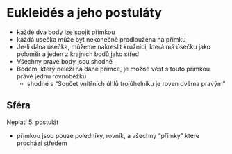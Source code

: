# Eukleidés a jeho postuláty

- každé dva body lze spojit přímkou
- každá úsečka může být nekonečně prodloužena na přímku
- Je-li dána úsečka, můžeme nakreslit kružnici, která má úsečku jako poloměr a jeden z krajních bodů jako střed
- Všechny pravé body jsou shodné
- Bodem, který neleží na dané přímce, je možné vést s touto přímkou právě jednu rovnoběžku
	- shodné s “Součet vnitřních úhlů trojúhelníku je roven dvěma pravým”

## Sféra
Neplatí 5. postulát
- přímkou jsou pouze poledníky, rovník, a všechny “přímky” ktere prochází středem